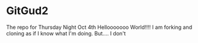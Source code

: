 # GitGud2
The repo for Thursday Night Oct 4th
Hellooooooo World!!!!
I am forking and cloning as if I know what I'm doing. But.... I don't
